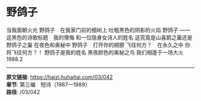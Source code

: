 # 野鸽子

当我面朝火光
野鸽子　在我家门前的细树上
吐粗黑色的阴影的火焰
野鸽子
——这黑色的诗歌标题　我的懊悔
和一位隐身女诗人的姓名
这究竟是山喜鹊之巢还是野鸽子之巢
在夜色和奥秘中
野鸽子　打开你的翅膀
飞往何方？　在永久之中
你将飞往何方？！
野鸽子是我的姓名
黑夜颜色的奥秘之鸟
我们相逢于一场大火
1988.2

---

**原文链接**: https://haizi.huhaitai.com/03/042  
**章节**: 第三编　短诗（1987—1989）  
**路径**: /03/042
